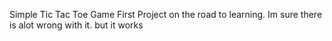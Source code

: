 Simple Tic Tac Toe Game First Project on the road to learning. Im sure there is alot wrong with it. but it works 
